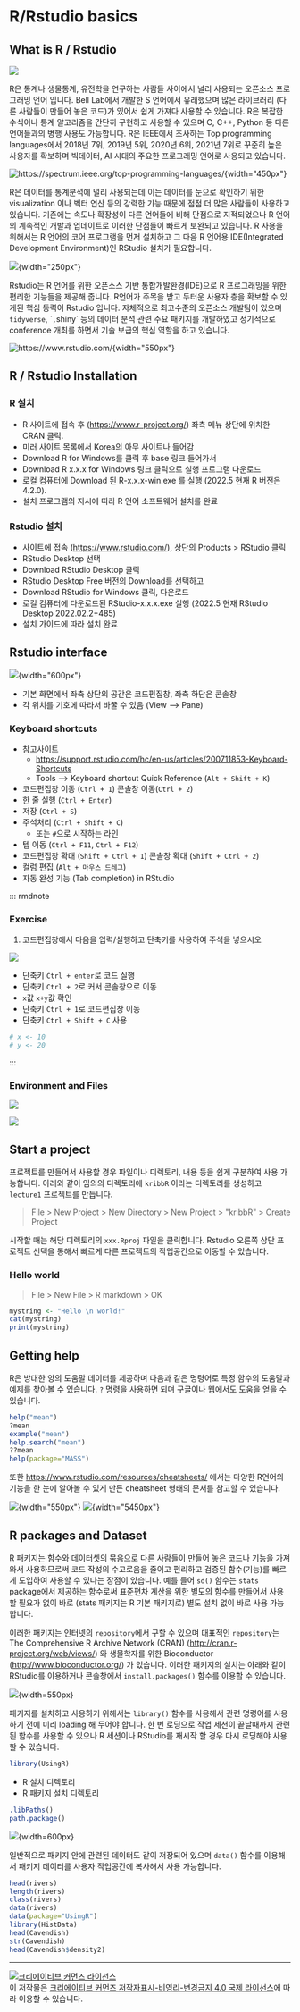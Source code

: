 # R/Rstudio basics

## What is R / Rstudio

![](images/01/r.jpg)

R은 통계나 생물통계, 유전학을 연구하는 사람들 사이에서 널리 사용되는 오픈소스 프로그래밍 언어 입니다. Bell Lab에서 개발한 S 언어에서 유래했으며 많은 라이브러리 (다른 사람들이 만들어 놓은 코드)가 있어서 쉽게 가져다 사용할 수 있습니다. R은 복잡한 수식이나 통계 알고리즘을 간단히 구현하고 사용할 수 있으며 C, C++, Python 등 다른 언어들과의 병행 사용도 가능합니다. R은 IEEE에서 조사하는 Top programming languages에서 2018년 7위, 2019년 5위, 2020년 6위, 2021년 7위로 꾸준히 높은 사용자를 확보하며 빅데이터, AI 시대의 주요한 프로그래밍 언어로 사용되고 있습니다.

![<https://spectrum.ieee.org/top-programming-languages/>](images/01/toplanguage2021.png){width="450px"}

R은 데이터를 통계분석에 널리 사용되는데 이는 데이터를 눈으로 확인하기 위한 visualization 이나 벡터 연산 등의 강력한 기능 때문에 점점 더 많은 사람들이 사용하고 있습니다. 기존에는 속도나 확장성이 다른 언어들에 비해 단점으로 지적되었으나 R 언어의 계속적인 개발과 업데이트로 이러한 단점들이 빠르게 보완되고 있습니다. R 사용을 위해서는 R 언어의 코어 프로그램을 먼저 설치하고 그 다음 R 언어용 IDE(Integrated Development Environment)인 RStudio 설치가 필요합니다.

![](images/01/rstudio.png){width="250px"}

Rstudio는 R 언어를 위한 오픈소스 기반 통합개발환경(IDE)으로 R 프로그래밍을 위한 편리한 기능들을 제공해 줍니다. R언어가 주목을 받고 두터운 사용자 층을 확보할 수 있게된 핵심 동력이 Rstudio 입니다. 자체적으로 최고수준의 오픈소스 개발팀이 있으며 `tidyverse`, \``,`shiny\` 등의 데이터 분석 관련 주요 패키지를 개발하였고 정기적으로 conference 개최를 하면서 기술 보급의 핵심 역할을 하고 있습니다.

![<https://www.rstudio.com/>](images/01/rstudiobottom.png){width="550px"}

## R / Rstudio Installation

### R 설치

-   R 사이트에 접속 후 (<https://www.r-project.org/>) 좌측 메뉴 상단에 위치한 CRAN 클릭.
-   미러 사이트 목록에서 Korea의 아무 사이트나 들어감
-   Download R for Windows를 클릭 후 base 링크 들어가서
-   Download R x.x.x for Windows 링크 클릭으로 실행 프로그램 다운로드
-   로컬 컴퓨터에 Download 된 R-x.x.x-win.exe 를 실행 (2022.5 현재 R 버전은 4.2.0).
-   설치 프로그램의 지시에 따라 R 언어 소프트웨어 설치를 완료

### Rstudio 설치

-   사이트에 접속 (<https://www.rstudio.com/>), 상단의 Products \> RStudio 클릭
-   RStudio Desktop 선택
-   Download RStudio Desktop 클릭
-   RStudio Desktop Free 버전의 Download를 선택하고
-   Download RStudio for Windows 클릭, 다운로드
-   로컬 컴퓨터에 다운로드된 RStudio-x.x.x.exe 실행 (2022.5 현재 RStudio Desktop 2022.02.2+485)
-   설치 가이드에 따라 설치 완료

## Rstudio interface

![](images/01/01-11.PNG){width="600px"}

-   기본 화면에서 좌측 상단의 공간은 코드편집창, 좌측 하단은 콘솔창
-   각 위치를 기호에 따라서 바꿀 수 있음 (View --\> Pane)

### Keyboard shortcuts

-   참고사이트
    -   <https://support.rstudio.com/hc/en-us/articles/200711853-Keyboard-Shortcuts>
    -   Tools --\> Keyboard shortcut Quick Reference (`Alt + Shift + K`)
-   코드편집창 이동 (`Ctrl + 1`) 콘솔창 이동(`Ctrl + 2`)
-   한 줄 실행 (`Ctrl + Enter`)
-   저장 (`Ctrl + S`)
-   주석처리 (`Ctrl + Shift + C`)
    -   또는 `#`으로 시작하는 라인
-   텝 이동 (`Ctrl + F11`, `Ctrl + F12`)
-   코드편집창 확대 (`Shift + Ctrl + 1`) 콘솔창 확대 (`Shift + Ctrl + 2`)
-   컬럼 편집 (`Alt + 마우스 드레그`)
-   자동 완성 기능 (Tab completion) in RStudio

::: rmdnote
### Exercise

1.  코드편집창에서 다음을 입력/실행하고 단축키를 사용하여 주석을 넣으시오

![](images/01/01-14.PNG)

-   단축키 `Ctrl + enter`로 코드 실행
-   단축키 `Ctrl + 2`로 커서 콘솔창으로 이동
-   `x`값 `x+y`값 확인
-   단축키 `Ctrl + 1`로 코드편집창 이동
-   단축키 `Ctrl + Shift + C` 사용


```r
# x <- 10
# y <- 20
```
:::

### Environment and Files

![](images/01/envandhist.png)

![](images/01/fileandpackages.png)

## Start a project

프로젝트를 만들어서 사용할 경우 파일이나 디렉토리, 내용 등을 쉽게 구분하여 사용 가능합니다. 아래와 같이 임의의 디렉토리에 `kribbR` 이라는 디렉토리를 생성하고 `lecture1` 프로젝트를 만듭니다. 

> File \> New Project \> New Directory \> New Project \> "kribbR" \> Create Project


시작할 때는 해당 디렉토리의 `xxx.Rproj` 파일을 클릭합니다. Rstudio 오른쪽 상단 프로젝트 선택을 통해서 빠르게 다른 프로젝트의 작업공간으로 이동할 수 있습니다. 


### Hello world

> File \> New File \> R markdown  \> OK


```r
mystring <- "Hello \n world!"
cat(mystring)
print(mystring)
```



## Getting help

R은 방대한 양의 도움말 데이터를 제공하며 다음과 같은 명령어로 특정 함수의 도움말과 예제를 찾아볼 수 있습니다. `?` 명령을 사용하면 되며 구글이나 웹에서도 도움을 얻을 수 있습니다. 


```r
help("mean")
?mean
example("mean")
help.search("mean")
??mean
help(package="MASS")
```

또한 <https://www.rstudio.com/resources/cheatsheets/> 에서는 다양한 R언어의 기능을 한 눈에 알아볼 수 있게 만든 cheatsheet 형태의 문서를 참고할 수 있습니다. 

![](images/01/base-r_1.png){width="550px"} 
![](images/01/base-r_2.png){width="5450px"}

## R packages and Dataset

R 패키지는 함수와 데이터셋의 묶음으로 다른 사람들이 만들어 놓은 코드나 기능을 가져와서 사용하므로써 코드 작성의 수고로움을 줄이고 편리하고 검증된 함수(기능)를 빠르게 도입하여 사용할 수 있다는 장점이 있습니다. 예를 들어 `sd()` 함수는 `stats` package에서 제공하는 함수로써 표준편차 계산을 위한 별도의 함수를 만들어서 사용할 필요가 없이 바로 (stats 패키지는 R 기본 패키지로) 별도 설치 없이 바로 사용 가능합니다.  

이러한 패키지는 인터넷의 `repository`에서 구할 수 있으며 대표적인 `repository`는 The Comprehensive R Archive Network (CRAN) (http://cran.r-project.org/web/views/) 와 생물학자를 위한 Bioconductor (http://www.bioconductor.org/) 가 있습니다. 이러한 패키지의 설치는 아래와 같이 RStudio를 이용하거나 콘솔창에서 `install.packages()` 함수를 이용할 수 있습니다. 


![](images/01/01-18.PNG){width=550px} 


패키지를 설치하고 사용하기 위해서는 `library()` 함수를 사용해서 관련 명령어를 사용하기 전에 미리 loading 해 두어야 합니다. 한 번 로딩으로 작업 세션이 끝날때까지 관련된 함수를 사용할 수 있으나 R 세션이나 RStudio를 재시작 할 경우 다시 로딩해야 사용할 수 있습니다. 



```r
library(UsingR)
```

- R 설치 디렉토리
- R 패키지 설치 디렉토리


```r
.libPaths()
path.package()
```



![](images/01/01-19.PNG){width=600px}


일반적으로 패키지 안에 관련된 데이터도 같이 저장되어 있으며 `data()` 함수를 이용해서 패키지 데이터를 사용자 작업공간에 복사해서 사용 가능합니다. 


```r
head(rivers)
length(rivers)
class(rivers)
data(rivers)
data(package="UsingR")
library(HistData)
head(Cavendish)
str(Cavendish)
head(Cavendish$density2)
```


------


<a rel="license" href="http://creativecommons.org/licenses/by-nc-nd/4.0/"><img src="https://i.creativecommons.org/l/by-nc-nd/4.0/88x31.png" alt="크리에이티브 커먼즈 라이선스" style="border-width:0"/></a><br />이 저작물은 <a rel="license" href="http://creativecommons.org/licenses/by-nc-nd/4.0/">크리에이티브 커먼즈 저작자표시-비영리-변경금지 4.0 국제 라이선스</a>에 따라 이용할 수 있습니다.
